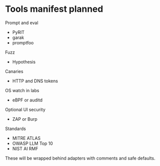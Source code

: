 # Tools manifest planned

Prompt and eval
- PyRIT
- garak
- promptfoo

Fuzz
- Hypothesis

Canaries
- HTTP and DNS tokens

OS watch in labs
- eBPF or auditd

Optional UI security
- ZAP or Burp

Standards
- MITRE ATLAS
- OWASP LLM Top 10
- NIST AI RMF

These will be wrapped behind adapters with comments and safe defaults.
